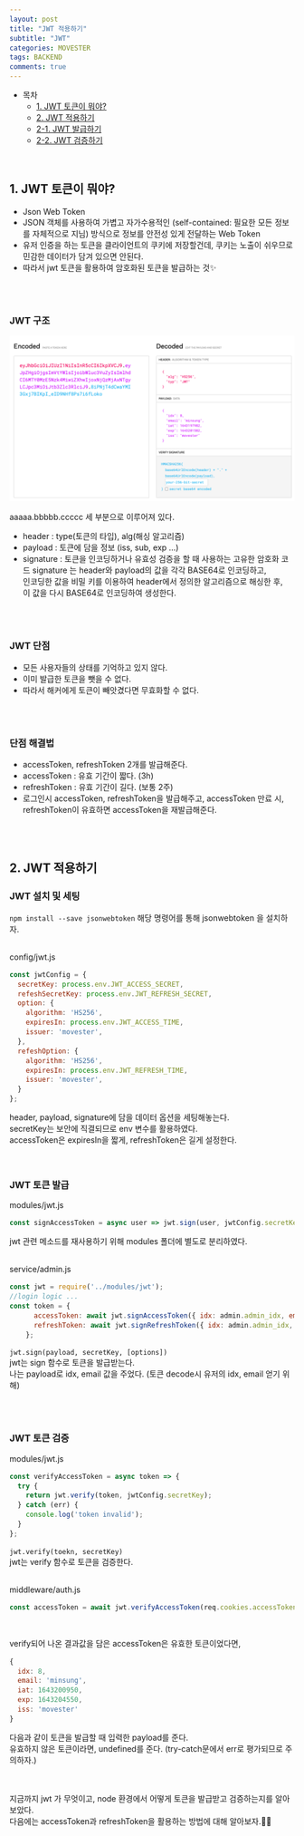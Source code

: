 ```yaml
---
layout: post
title: "JWT 적용하기"
subtitle: "JWT"
categories: MOVESTER
tags: BACKEND
comments: true
---
```


- 목차
  - [1. JWT 토큰이 뭐야?](#)
  - [2. JWT 적용하기](#)
  - [2-1. JWT 발급하기](#)
  - [2-2. JWT 검증하기](#)


<br>

## 1. JWT 토큰이 뭐야?

- Json Web Token
- JSON 객체를 사용하여 가볍고 자가수용적인 (self-contained: 필요한 모든 정보를 자체적으로 지님) 방식으로
 정보를 안전성 있게 전달하는 Web Token
- 유저 인증을 하는 토큰을 클라이언트의 쿠키에 저장할건데, 쿠키는 노출이 쉬우므로 민감한 데이터가 담겨 있으면 안된다.
- 따라서 jwt 토큰을 활용하여 암호화된 토큰을 발급하는 것✨

<br><br>

### JWT 구조

![jwt](/assets/img/movester/jwt.png)<br>

aaaaa.bbbbb.ccccc 세 부분으로 이루어져 있다.

- header : type(토큰의 타입), alg(해싱 알고리즘)
- payload : 토큰에 담을 정보 (iss, sub, exp ...)
- signature : 토큰을 인코딩하거나 유효성 검증을 할 때 사용하는 고유한 암호화 코드
signature 는 header와 payload의 값을 각각 BASE64로 인코딩하고,<br>
인코딩한 값을 비밀 키를 이용하여 header에서 정의한 알고리즘으로 해싱한 후,<br>
이 값을 다시 BASE64로 인코딩하여 생성한다.<br>

<br><br>

### JWT 단점

- 모든 사용자들의 상태를 기억하고 있지 않다.
- 이미 발급한 토큰을 뺏을 수 없다.
- 따라서 해커에게 토큰이 빼앗겼다면 무효화할 수 없다.

<br><br>

### 단점 해결법

- accessToken, refreshToken 2개를 발급해준다.
- accessToken : 유효 기간이 짧다. (3h)
- refreshToken : 유효 기간이 길다. (보통 2주)
- 로그인시 accessToken, refreshToken을 발급해주고, accessToken 만료 시, refreshToken이 유효하면 accessToken을 재발급해준다.

<br><br>

## 2. JWT 적용하기

### JWT 설치 및 세팅

`npm install --save jsonwebtoken`
해당 명령어를 통해 jsonwebtoken 을 설치하자.<br><br>

config/jwt.js
```javascript
const jwtConfig = {
  secretKey: process.env.JWT_ACCESS_SECRET,
  refeshSecretKey: process.env.JWT_REFRESH_SECRET,
  option: {
    algorithm: 'HS256',
    expiresIn: process.env.JWT_ACCESS_TIME,
    issuer: 'movester',
  },
  refeshOption: {
    algorithm: 'HS256',
    expiresIn: process.env.JWT_REFRESH_TIME,
    issuer: 'movester',
  }
};
```
header, payload, signature에 담을 데이터 옵션을 세팅해놓는다.<br>
secretKey는 보안에 직결되므로 env 변수를 활용하였다.<br>
accessToken은 expiresIn을 짧게, refreshToken은 길게 설정한다.<br><br><br>


### JWT 토큰 발급

modules/jwt.js
```javascript
const signAccessToken = async user => jwt.sign(user, jwtConfig.secretKey, jwtConfig.option);
```

jwt 관련 메소드를 재사용하기 위해 modules 폴더에 별도로 분리하였다.<br><br>

service/admin.js
```javascript
const jwt = require('../modules/jwt');
//login logic ...
const token = {
      accessToken: await jwt.signAccessToken({ idx: admin.admin_idx, email: admin.email }),
      refreshToken: await jwt.signRefreshToken({ idx: admin.admin_idx, email: admin.email }),
    };
```

`jwt.sign(payload, secretKey, [options])`<br>
jwt는 sign 함수로 토큰을 발급받는다.<br>
나는 payload로 idx, email 값을 주었다. (토큰 decode시 유저의 idx, email 얻기 위해)<br>

<br><br>

### JWT 토큰 검증

modules/jwt.js
```javascript
const verifyAccessToken = async token => {
  try {
    return jwt.verify(token, jwtConfig.secretKey);
  } catch (err) {
    console.log('token invalid');
  }
};
```
`jwt.verify(toekn, secretKey)`<br>
jwt는 verify 함수로 토큰을 검증한다.<br><br>

middleware/auth.js
```javascript
const accessToken = await jwt.verifyAccessToken(req.cookies.accessToken);
```

<br>

verify되어 나온 결과값을 담은 accessToken은 유효한 토큰이었다면,
```javascript
{
  idx: 8,
  email: 'minsung',
  iat: 1643200950,
  exp: 1643204550,
  iss: 'movester'
}
```

다음과 같이 토큰을 발급할 때 입력한 payload를 준다.<br>
유효하지 않은 토큰이라면, undefined를 준다. (try-catch문에서 err로 평가되므로 주의하자.)<br><br><br>

지금까지 jwt 가 무엇이고, node 환경에서 어떻게 토큰을 발급받고 검증하는지를 알아보았다.<br>
다음에는 accessToken과 refreshToken을 활용하는 방법에 대해 알아보자.🏋️‍♂️